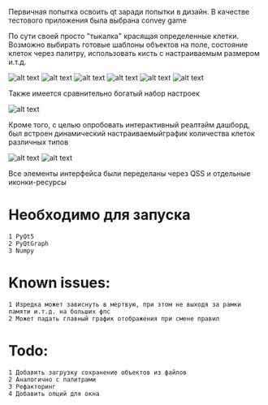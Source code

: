 Первичная попытка освоить qt заради попытки в дизайн. В качестве тестового приложения была выбрана convey game

По сути своей просто "тыкалка" красящая определенные клетки. Возможно выбирать готовые шаблоны объектов на поле, состояние клеток через палитру, использовать кисть с настраиваемым размером и.т.д.

![alt text](https://github.com/GlebVas1/py-test/blob/main/images/1.jpg?raw=true)
![alt text](https://github.com/GlebVas1/py-test/blob/main/images/2.jpg?raw=true)
![alt text](https://github.com/GlebVas1/py-test/blob/main/images/3.jpg?raw=true)
![alt text](https://github.com/GlebVas1/py-test/blob/main/images/4.jpg?raw=true)
![alt text](https://github.com/GlebVas1/py-test/blob/main/images/10.jpg?raw=true)
![alt text](https://github.com/GlebVas1/py-test/blob/main/images/9.jpg?raw=true)


Также имеется сравнительно богатый набор настроек


![alt text](https://github.com/GlebVas1/py-test/blob/main/images/6.jpg?raw=true)


Кроме того, с целью опробовать интерактивный реалтайм дашборд, был встроен динамический настраиваемыйграфик количества клеток различных типов


![alt text](https://github.com/GlebVas1/py-test/blob/main/images/5.jpg?raw=true)
![alt text](https://github.com/GlebVas1/py-test/blob/main/images/11.jpg?raw=true)

Все элементы интерфейса были переделаны через QSS и отдельные иконки-ресурсы


# Необходимо для запуска
    1 PyQt5
    2 PyQtGraph
    3 Numpy
    
# Known issues:
    1 Изредка может зависнуть в мертвую, при этом не выходя за рамки памяти и.т.д. на больших фпс
    2 Может падать главный график отображения при смене правил



# Todo:
    1 Добавить загрузку сохранение объектов из файлов
    2 Аналогично с палитрами
    3 Рефакторинг
    4 Добавить опций для окна
